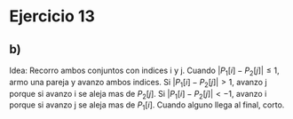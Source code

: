 # Ejercicio 13
## b) 

Idea: Recorro ambos conjuntos con indices i y j. Cuando $|P_1 [i] - P_2 [j]| \leq 1$, armo una pareja y avanzo ambos indices. 
Si $|P_1 [i] - P_2 [j]| > 1$, avanzo j porque si avanzo i se aleja mas de $P_2 [j]$. 
Si $|P_1 [i] - P_2 [j]| < -1$, avanzo i porque si avanzo j se aleja mas de $P_1 [i]$. 
Cuando alguno llega al final, corto. 
```cpp

```
